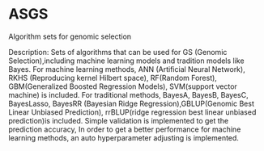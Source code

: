# ASGS
Algorithm sets for genomic selection

Description: Sets of algorithms that can be used for GS (Genomic Selection),including machine learning models and tradition models like Bayes.
              For machine learning methods, ANN (Artificial Neural Network), RKHS (Reproducing kernel Hilbert space), RF(Random Forest), 
              GBM(Generalized Boosted Regression Models), SVM(support vector machine) is included. For traditional methods, BayesA, BayesB, 
              BayesC, BayesLasso, BayesRR (Bayesian Ridge Regression),GBLUP(Genomic Best Linear Unbiased Prediction), 
              rrBLUP(ridge regression best linear unbiased prediction)is included. Simple validation is implemented to get the prediction accuracy,
              In order to get a better performance for machine learning methods, an auto hyperparameter adjusting is implemented. 
              
              
